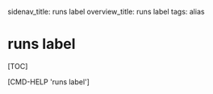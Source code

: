 sidenav_title: runs label
overview_title: runs label
tags: alias

# runs label

[TOC]

[CMD-HELP 'runs label']
